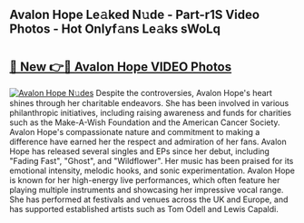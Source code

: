 ## Avalon Hope Le𝚊ked N𝚞de - Part-r1S Video Photos - Hot Onlyf𝚊ns Le𝚊ks sWoLq

# <h2><a href="http://ab81482.deff.icu/?id=Avalon+Hope">🔗 New 👉🔴 Avalon Hope VIDEO Photos</a></h2>

[![Avalon Hope N𝚞des](https://i.imgur.com/rIISA9y.gif)](http://ab81482.deff.icu/?id=Avalon+Hope)
Despite the controversies, Avalon Hope's heart shines through her charitable endeavors. She has been involved in various philanthropic initiatives, including raising awareness and funds for charities such as the Make-A-Wish Foundation and the American Cancer Society. Avalon Hope's compassionate nature and commitment to making a difference have earned her the respect and admiration of her fans. Avalon Hope has released several singles and EPs since her debut, including "Fading Fast", "Ghost", and "Wildflower". Her music has been praised for its emotional intensity, melodic hooks, and sonic experimentation. Avalon Hope is known for her high-energy live performances, which often feature her playing multiple instruments and showcasing her impressive vocal range. She has performed at festivals and venues across the UK and Europe, and has supported established artists such as Tom Odell and Lewis Capaldi.
